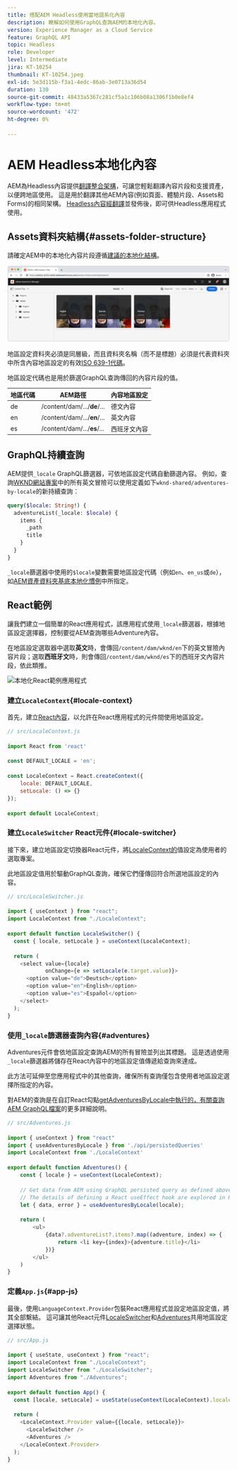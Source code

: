 ```yaml
---
title: 搭配AEM Headless使用當地語系化內容
description: 瞭解如何使用GraphQL查詢AEM的本地化內容。
version: Experience Manager as a Cloud Service
feature: GraphQL API
topic: Headless
role: Developer
level: Intermediate
jira: KT-10254
thumbnail: KT-10254.jpeg
exl-id: 5e3d115b-f3a1-4edc-86ab-3e0713a36d54
duration: 130
source-git-commit: 48433a5367c281cf5a1c106b08a1306f1b0e8ef4
workflow-type: tm+mt
source-wordcount: '472'
ht-degree: 0%

---
```


# AEM Headless本地化內容

AEM為Headless內容提供[翻譯整合架構](https://experienceleague.adobe.com/docs/experience-manager-cloud-service/content/sites/administering/reusing-content/translation/integration-framework.html)，可讓您輕鬆翻譯內容片段和支援資產，以便跨地區使用。 這是用於翻譯其他AEM內容(例如頁面、體驗片段、Assets和Forms)的相同架構。 [Headless內容經翻譯](https://experienceleague.adobe.com/docs/experience-manager-cloud-service/content/headless/journeys/translation/overview.html?lang=zh-hant)並發佈後，即可供Headless應用程式使用。

## Assets資料夾結構{#assets-folder-structure}

請確定AEM中的本地化內容片段遵循[建議的本地化結構](https://experienceleague.adobe.com/docs/experience-manager-cloud-service/content/headless/journeys/translation/getting-started.html#recommended-structure)。

![本地化的AEM資產資料夾](./assets/localized-content/asset-folders.jpg)

地區設定資料夾必須是同層級，而且資料夾名稱（而不是標題）必須是代表資料夾中所含內容地區設定的有效[ISO 639-1代碼](https://en.wikipedia.org/wiki/List_of_ISO_639-1_codes)。

地區設定代碼也是用於篩選GraphQL查詢傳回的內容片段的值。

| 地區代碼 | AEM路徑 | 內容地區設定 |
|--------------------------------|----------|----------|
| de | /content/dam/.../**de**/... | 德文內容 |
| en | /content/dam/.../**en**/... | 英文內容 |
| es | /content/dam/.../**es**/... | 西班牙文內容 |

## GraphQL持續查詢

AEM提供`_locale` GraphQL篩選器，可依地區設定代碼自動篩選內容。 例如，查詢[WKND網站專案](https://github.com/adobe/aem-guides-wknd)中的所有英文冒險可以使用定義如下`wknd-shared/adventures-by-locale`的新持續查詢：

```graphql
query($locale: String!) {
  adventureList(_locale: $locale) {
    items {      
      _path
      title
    }
  }
}
```

`_locale`篩選器中使用的`$locale`變數需要地區設定代碼（例如`en`、`en_us`或`de`），如[AEM資產資料夾基底本地化慣例](#assets-folder-structure)中所指定。

## React範例

讓我們建立一個簡單的React應用程式，該應用程式使用`_locale`篩選器，根據地區設定選擇器，控制要從AEM查詢哪些Adventure內容。

在地區設定選取器中選取&#x200B;__英文__&#x200B;時，會傳回`/content/dam/wknd/en`下的英文冒險內容片段；選取&#x200B;__西班牙文__&#x200B;時，則會傳回`/content/dam/wknd/es`下的西班牙文內容片段，依此類推。

![本地化React範例應用程式](./assets/localized-content/react-example.png)

### 建立`LocaleContext`{#locale-context}

首先，建立[React內容](https://reactjs.org/docs/context.html)，以允許在React應用程式的元件間使用地區設定。

```javascript
// src/LocaleContext.js

import React from 'react'

const DEFAULT_LOCALE = 'en';

const LocaleContext = React.createContext({
    locale: DEFAULT_LOCALE, 
    setLocale: () => {}
});

export default LocaleContext;
```

### 建立`LocaleSwitcher` React元件{#locale-switcher}

接下來，建立地區設定切換器React元件，將[LocaleContext的](#locale-context)值設定為使用者的選取專案。

此地區設定值用於驅動GraphQL查詢，確保它們僅傳回符合所選地區設定的內容。

```javascript
// src/LocaleSwitcher.js

import { useContext } from "react";
import LocaleContext from "./LocaleContext";

export default function LocaleSwitcher() {
  const { locale, setLocale } = useContext(LocaleContext);

  return (
    <select value={locale}
            onChange={e => setLocale(e.target.value)}>
      <option value="de">Deutsch</option>
      <option value="en">English</option>
      <option value="es">Español</option>
    </select>
  );
}
```

### 使用`_locale`篩選器查詢內容{#adventures}

Adventures元件會依地區設定查詢AEM的所有冒險並列出其標題。 這是透過使用`_locale`篩選器將儲存在React內容中的地區設定值傳遞給查詢來達成。

此方法可延伸至您應用程式中的其他查詢，確保所有查詢僅包含使用者地區設定選擇所指定的內容。

對AEM的查詢是在自訂React勾點[getAdventuresByLocale中執行的，有關查詢AEM GraphQL檔案](./aem-headless-sdk.md)的更多詳細說明。

```javascript
// src/Adventures.js

import { useContext } from "react"
import { useAdventuresByLocale } from './api/persistedQueries'
import LocaleContext from './LocaleContext'

export default function Adventures() {
    const { locale } = useContext(LocaleContext);

    // Get data from AEM using GraphQL persisted query as defined above 
    // The details of defining a React useEffect hook are explored in How to > AEM Headless SDK
    let { data, error } = useAdventuresByLocale(locale);

    return (
        <ul>
            {data?.adventureList?.items?.map((adventure, index) => { 
                return <li key={index}>{adventure.title}</li>
            })}
        </ul>
    )
}
```

### 定義`App.js`{#app-js}

最後，使用`LanguageContext.Provider`包裝React應用程式並設定地區設定值，將其全部繫結。 這可讓其他React元件[LocaleSwitcher](#locale-switcher)和[Adventures](#adventures)共用地區設定選擇狀態。

```javascript
// src/App.js

import { useState, useContext } from "react";
import LocaleContext from "./LocaleContext";
import LocaleSwitcher from "./LocaleSwitcher";
import Adventures from "./Adventures";

export default function App() {
  const [locale, setLocale] = useState(useContext(LocaleContext).locale);

  return (
    <LocaleContext.Provider value={{locale, setLocale}}>
      <LocaleSwitcher />
      <Adventures />
    </LocaleContext.Provider>
  );
}
```
